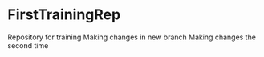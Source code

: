 # FirstTrainingRep
Repository for training
Making changes in new branch
Making changes the second time
